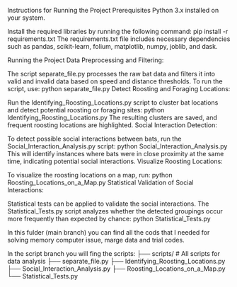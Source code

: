 Instructions for Running the Project
Prerequisites
Python 3.x installed on your system.

Install the required libraries by running the following command:
pip install -r requirements.txt
The requirements.txt file includes necessary dependencies such as pandas, scikit-learn, folium, matplotlib, numpy, joblib, and dask.

Running the Project
Data Preprocessing and Filtering:

The script separate_file.py processes the raw bat data and filters it into valid and invalid data based on speed and distance thresholds.
To run the script, use:
python separate_file.py
Detect Roosting and Foraging Locations:

Run the Identifying_Roosting_Locations.py script to cluster bat locations and detect potential roosting or foraging sites:
python Identifying_Roosting_Locations.py
The resulting clusters are saved, and frequent roosting locations are highlighted.
Social Interaction Detection:

To detect possible social interactions between bats, run the Social_Interaction_Analysis.py script:
python Social_Interaction_Analysis.py
This will identify instances where bats were in close proximity at the same time, indicating potential social interactions.
Visualize Roosting Locations:

To visualize the roosting locations on a map, run:
python Roosting_Locations_on_a_Map.py
Statistical Validation of Social Interactions:

Statistical tests can be applied to validate the social interactions. The Statistical_Tests.py script analyzes whether the detected groupings occur more frequently than expected by chance:
python Statistical_Tests.py

In this fulder (main branch) you can find all the cods that I needed for solving memory computer issue, marge data and trial codes.

In the script branch you will fing the scripts:
├── scripts/               # All scripts for data analysis
├── separate_file.py
├── Identifying_Roosting_Locations.py
├── Social_Interaction_Analysis.py
├── Roosting_Locations_on_a_Map.py
└── Statistical_Tests.py
